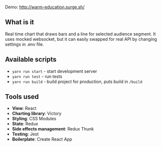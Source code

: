 Demo: http://warm-education.surge.sh/

## What is it

Real time chart that draws bars and a line for selected audience segment. It uses mocked websocket, but it can easily swapped for real API by changing settings in .env file.

## Available scripts

- `yarn run start` - start development server
- `yarn run test` - run tests
- `yarn run build` - build project for production, puts build in `/build`

## Tools used

- **View**: React
- **Charting library**: Victory
- **Styling**: CSS Modules
- **State**: Redux
- **Side effects management**: Redux Thunk
- **Testing**: Jest
- **Boilerplate**: Create React App
